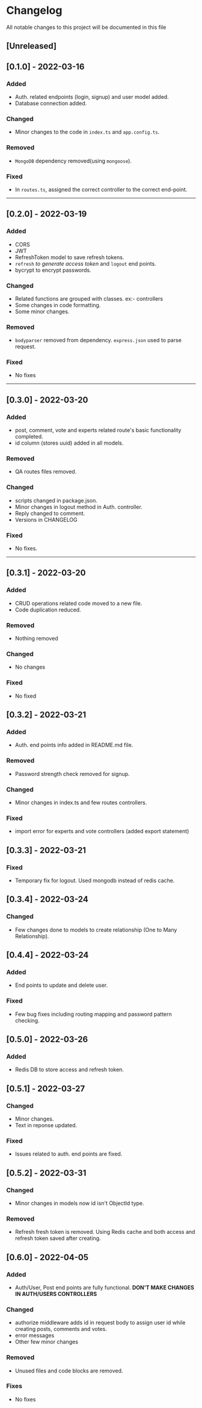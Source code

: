 # Changelog

All notable changes to this project will be documented in this file

## [Unreleased]

## [0.1.0] - 2022-03-16

### Added

-   Auth. related endpoints (login, signup) and user model added.
-   Database connection added.

### Changed

-   Minor changes to the code in `index.ts` and `app.config.ts`.

### Removed

-   `MongoDB` dependency removed(using `mongoose`).

### Fixed

-   In `routes.ts`, assigned the correct controller to the correct end-point.

---

## [0.2.0] - 2022-03-19

### Added

-   CORS
-   JWT
-   RefreshToken model to save refresh tokens.
-   `refresh` _to generate access token_ and `logout` end points.
-   bycrypt to encrypt passwords.

### Changed

-   Related functions are grouped with classes. ex:- controllers
-   Some changes in code formatting.
-   Some minor changes.

### Removed

-   `bodyparser` removed from dependency. `express.json` used to parse request.

### Fixed

-   No fixes

---

## [0.3.0] - 2022-03-20

### Added

-   post, comment, vote and experts related route's basic functionality completed.
-   id column (stores uuid) added in all models.

### Removed

-   QA routes files removed.

### Changed

-   scripts changed in package.json.
-   Minor changes in logout method in Auth. controller.
-   Reply changed to comment.
-   Versions in CHANGELOG

### Fixed

-   No fixes.

---

## [0.3.1] - 2022-03-20

### Added

-   CRUD operations related code moved to a new file.
-   Code duplication reduced.

### Removed

-   Nothing removed

### Changed

-   No changes

### Fixed

-   No fixed

## [0.3.2] - 2022-03-21

### Added

-   Auth. end points info added in README.md file.

### Removed

-   Password strength check removed for signup.

### Changed

-   Minor changes in index.ts and few routes controllers.

### Fixed

-   import error for experts and vote controllers (added export statement)

## [0.3.3] - 2022-03-21

### Fixed

-   Temporary fix for logout. Used mongodb instead of redis cache.

## [0.3.4] - 2022-03-24

### Changed

-   Few changes done to models to create relationship (One to Many Relationship).

## [0.4.4] - 2022-03-24

### Added

-   End points to update and delete user.

### Fixed

-   Few bug fixes including routing mapping and password pattern checking.

## [0.5.0] - 2022-03-26

### Added

-   Redis DB to store access and refresh token.

## [0.5.1] - 2022-03-27

### Changed

-   Minor changes.
-   Text in reponse updated.

### Fixed

-   Issues related to auth. end points are fixed.

## [0.5.2] - 2022-03-31

### Changed

-   Minor changes in models now id isn't ObjectId type.

### Removed

-   Refresh fresh token is removed. Using Redis cache and both access and refresh token saved after creating.

## [0.6.0] - 2022-04-05

### Added

-   Auth/User, Post end points are fully functional. **DON'T MAKE CHANGES IN AUTH/USERS CONTROLLERS**

### Changed

-   authorize middleware adds id in request body to assign user id while creating posts, comments and votes.
-   error messages
-   Other few minor changes

### Removed

-   Unused files and code blocks are removed.

### Fixes

-   No fixes
